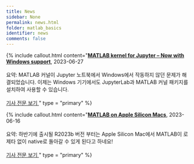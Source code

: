```yaml
---
title: News
sidebar: None
permalink: news.html
folder: matlab_basics
identifier: news
comments: false
---
```


{% include callout.html content="<b><a target='_blank' href = 'https://blogs.mathworks.com/matlab/2023/06/26/matlab-kernel-for-jupyter-now-with-windows-support/?from=kr'>MATLAB kernel for Jupyter – Now with Windows support</a></b>, 2023-06-27<br><br>요약: MATLAB 커널이 Jupyter 노트북에서 Windows에서 작동하지 않던 문제가 해결되었습니다. 이제는 Windows 기기에서도 JupyterLab과 MATLAB 커널 패키지를 설치하여 사용할 수 있습니다.<br><br> <a target = '_blank' href = 'https://blogs.mathworks.com/matlab/2023/06/26/matlab-kernel-for-jupyter-now-with-windows-support/?from=kr'> 기사 전문 보기 </a> " type = "primary" %}

{% include callout.html content="<b><a target='_blank' href = 'https://kr.mathworks.com/support/requirements/apple-silicon.html'>MATLAB on Apple Silicon Macs</a></b>, 2023-06-16<br><br>요약: 하반기에 출시될 R2023b 버전 부터는 Apple Silicon Mac에서 MATLAB이 로제타 없이 native로 돌아갈 수 있게 된다고 하네요!<br><br> <a target = '_blank' href = 'https://kr.mathworks.com/support/requirements/apple-silicon.html'> 기사 전문 보기 </a> " type = "primary" %}

